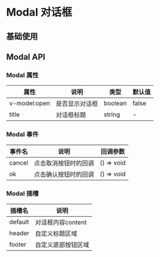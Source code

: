 <script setup>
import ModalDefault from './default.vue'
</script>
# Modal 对话框

## 基础使用

<Preview comp-name="Modal" demo-name="default">
  <ModalDefault />
</Preview>

## Modal API

### Modal 属性

| 属性 | 说明 | 类型 | 默认值 |
| --- | --- | --- | --- |
| v-model:open | 是否显示对话框 | boolean | false |
| title | 对话框标题 | string | - |

### Modal 事件

| 事件名 | 说明 | 回调参数 |
| --- | --- | --- |
| cancel | 点击取消按钮时的回调 | () => void |
| ok | 点击确认按钮时的回调 | () => void |

### Modal 插槽

| 插槽名 | 说明 |
| --- | --- |
| default | 对话框内容content |
| header | 自定义标题区域 |
| footer | 自定义底部按钮区域 |